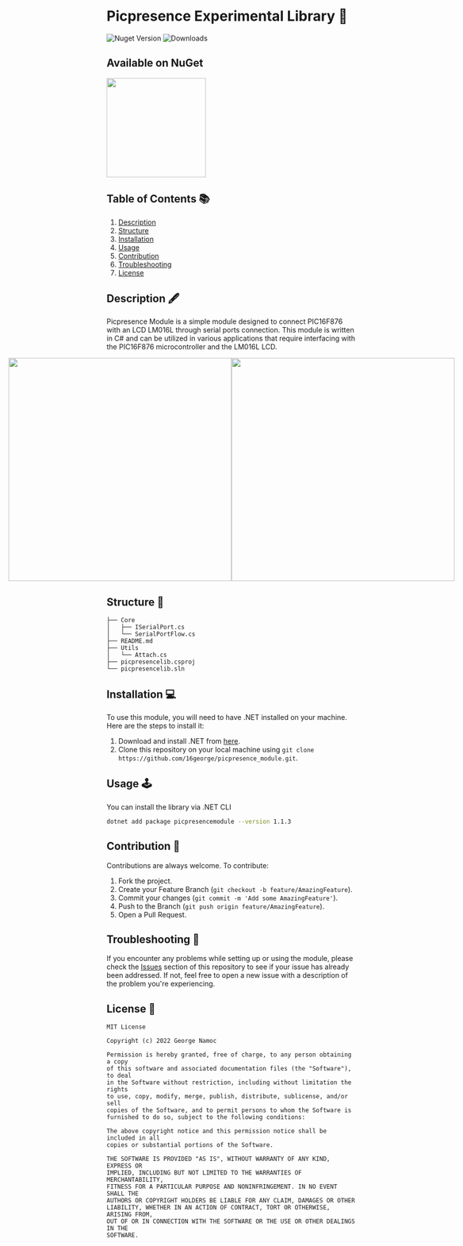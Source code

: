 # Picpresence Experimental Library 🚀

![Nuget Version](https://img.shields.io/nuget/v/picpresencemodule)
![Downloads](https://img.shields.io/nuget/dt/picpresencemodule)

## Available on NuGet

[<img src="https://learn.microsoft.com/en-us/dotnet/standard/library-guidance/media/nuget/nuget-logo.png" width="200"/>](https://www.nuget.org/packages/picpresencemodule)

## Table of Contents 📚

1. [Description](#description)
2. [Structure](#structure)
3. [Installation](#installation)
4. [Usage](#usage)
5. [Contribution](#contribution)
6. [Troubleshooting](#troubleshooting)
7. [License](#license)

## Description 🖋️

Picpresence Module is a simple module designed to connect PIC16F876 with an LCD LM016L through serial ports connection. This module is written in C# and can be utilized in various applications that require interfacing with the PIC16F876 microcontroller and the LM016L LCD.

<div style="display: flex; justify-content: center;">
  <img src="https://media.discordapp.net/attachments/1011104041880801281/1015132288129970186/unknown.png" width="450"/>
  <img src="https://cdn.discordapp.com/attachments/923769146762727515/1108455786859995146/picpresence.png" width="450"/>
</div>

## Structure 📂
```
├── Core
│   ├── ISerialPort.cs
│   └── SerialPortFlow.cs
├── README.md
├── Utils
│   └── Attach.cs
├── picpresencelib.csproj
└── picpresencelib.sln
```


## Installation 💻

To use this module, you will need to have .NET installed on your machine. Here are the steps to install it:

1. Download and install .NET from [here](https://dotnet.microsoft.com/download).
2. Clone this repository on your local machine using `git clone https://github.com/16george/picpresence_module.git`.

## Usage 🕹️
You can install the library via .NET CLI
```bash
dotnet add package picpresencemodule --version 1.1.3
```

## Contribution 🤝

Contributions are always welcome. To contribute:

1. Fork the project.
2. Create your Feature Branch (`git checkout -b feature/AmazingFeature`).
3. Commit your changes (`git commit -m 'Add some AmazingFeature'`).
4. Push to the Branch (`git push origin feature/AmazingFeature`).
5. Open a Pull Request.

## Troubleshooting 🔧

If you encounter any problems while setting up or using the module, please check the [Issues](https://github.com/16george/picpresence_module/issues) section of this repository to see if your issue has already been addressed. If not, feel free to open a new issue with a description of the problem you're experiencing.

## License 📄

```
MIT License

Copyright (c) 2022 George Namoc

Permission is hereby granted, free of charge, to any person obtaining a copy
of this software and associated documentation files (the "Software"), to deal
in the Software without restriction, including without limitation the rights
to use, copy, modify, merge, publish, distribute, sublicense, and/or sell
copies of the Software, and to permit persons to whom the Software is
furnished to do so, subject to the following conditions:

The above copyright notice and this permission notice shall be included in all
copies or substantial portions of the Software.

THE SOFTWARE IS PROVIDED "AS IS", WITHOUT WARRANTY OF ANY KIND, EXPRESS OR
IMPLIED, INCLUDING BUT NOT LIMITED TO THE WARRANTIES OF MERCHANTABILITY,
FITNESS FOR A PARTICULAR PURPOSE AND NONINFRINGEMENT. IN NO EVENT SHALL THE
AUTHORS OR COPYRIGHT HOLDERS BE LIABLE FOR ANY CLAIM, DAMAGES OR OTHER
LIABILITY, WHETHER IN AN ACTION OF CONTRACT, TORT OR OTHERWISE, ARISING FROM,
OUT OF OR IN CONNECTION WITH THE SOFTWARE OR THE USE OR OTHER DEALINGS IN THE
SOFTWARE.
```

